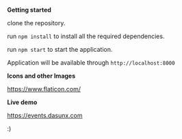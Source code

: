 **Getting started**

clone the repository.

run `npm install` to install all the required dependencies.

run `npm start` to start the application.

Application will be available through `http://localhost:8000`

**Icons and other Images**

https://www.flaticon.com/

**Live demo**

https://events.dasunx.com


:)